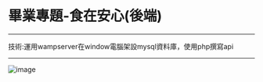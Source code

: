 # 畢業專題-食在安心(後端)

<hr>
技術:運用wampserver在window電腦架設mysql資料庫，使用php撰寫api<br>
<hr>

![image](https://user-images.githubusercontent.com/81628204/172126832-0d3997df-eb1c-47fd-bbcd-0135eabd95c3.jpg)
